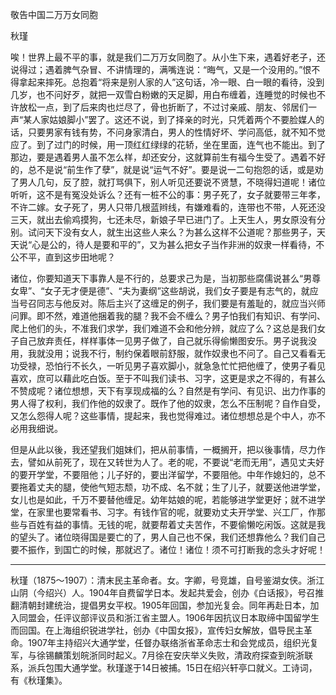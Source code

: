 敬告中国二万万女同胞

秋瑾

唉！世界上最不平的事，就是我们二万万女同胞了。从小生下来，遇着好老子，还说得过；遇着脾气杂冒、不讲情理的，满嘴连说：“晦气，又是一个没用的。”恨不得拿起来摔死。总抱着“将来是别人家的人”这句话，冷一眼、白一眼的看待，没到几岁，也不问好歹，就把一双雪白粉嫩的天足脚，用白布缠着，连睡觉的时候也不许放松一点，到了后来肉也烂尽了，骨也折断了，不过讨亲戚、朋友、邻居们一声“某人家姑娘脚小”罢了。这还不说，到了择亲的时光，只凭着两个不要脸媒人的话，只要男家有钱有势，不问身家清白，男人的性情好坏、学问高低，就不知不觉应了。到了过门的时候，用一顶红红绿绿的花轿，坐在里面，连气也不能出。到了那边，要是遇着男人虽不怎么样，却还安分，这就算前生有福今生受了。遇着不好的，总不是说“前生作了孽”，就是说“运气不好”。要是说一二句抱怨的话，或是劝了男人几句，反了腔，就打骂俱下，别人听见还要说不贤慧，不晓得妇道呢！诸位听听，这不是有冤没处诉么？还有一桩不公的事：男子死了，女子就要带三年孝，不许二嫁。女子死了，男人只带几根蓝辫线，有嫌难看的，连带也不带，人死还没三天，就出去偷鸡摸狗，七还未尽，新娘子早已进门了。上天生人，男女原没有分别。试问天下没有女人，就生出这些人来么？为甚么这样不公道呢？那些男子，天天说“心是公的，待人是要和平的”，又为甚么把女子当作非洲的奴隶一样看待，不公不平，直到这步田地呢？

诸位，你要知道天下事靠人是不行的，总要求己为是，当初那些腐儒说甚么“男尊女卑”、“女子无才便是德”、“夫为妻纲”这些胡说，我们女子要是有志气的，就应当号召同志与他反对。陈后主兴了这缠足的例子，我们要是有羞耻的，就应当兴师问罪。即不然，难道他捆着我的腿？我不会不缠么？男子怕我们有知识、有学问、爬上他们的头，不准我们求学，我们难道不会和他分辨，就应了么？这总是我们女子自己放弃责任，样样事体一见男子做了，自己就乐得偷懒图安乐。男子说我没用，我就没用；说我不行，制约保着眼前舒服，就作奴隶也不问了。自己又看看无功受禄，恐怕行不长久，一听见男子喜欢脚小，就急急忙忙把他缠了，使男子看见喜欢，庶可以藉此吃白饭。至于不叫我们读书、习字，这更是求之不得的，有甚么不赞成呢？诸位想想，天下有享现成福的么？自然是有学问、有见识、出力作事的男人得了权利，我们作他的奴隶了。既作了他的奴隶，怎么不压制呢？自作自受，又怎么怨得人呢？这些事情，提起来，我也觉得难过。诸位想想总是个中人，亦不必用我细说。

但是从此以後，我还望我们姐妹们，把从前事情，一概搁开，把以後事情，尽力作去，譬如从前死了，现在又转世为人了。老的呢，不要说“老而无用”，遇见丈夫好的要开学堂，不要阻他；儿子好的，要出洋留学，不要阻他。中年作媳妇的，总不要拖着丈夫的腿，使他气短志颓，功不成、名不就；生了儿子，就要送他进学堂，女儿也是如此，千万不要替他缠足。幼年姑娘的呢，若能够进学堂更好；就不进学堂，在家里也要常看书、习字。有钱作官的呢，就要劝丈夫开学堂、兴工厂，作那些与百姓有益的事情。无钱的呢，就要帮着丈夫苦作，不要偷懒吃闲饭。这就是我的望头了。诸位晓得国是要亡的了，男人自己也不保，我们还想靠他么？我们自己要不振作，到国亡的时候，那就迟了。诸位！诸位！须不可打断我的念头才好呢！

----

秋瑾（1875～1907）：清末民主革命者。女。字卿，号竞雄，自号鉴湖女侠。浙江山阴（今绍兴）人。1904年自费留学日本。发起共爱会，创办《白话报》，号召推翻清朝封建统治，提倡男女平权。1905年回国，参加光复会。同年再赴日本，加入同盟会，任评议部评议员和浙江省主盟人。1906年因抗议日本取缔中国留学生而回国。在上海组织锐进学社，创办《中国女报》，宣传妇女解放，倡导民主革命。1907年主持绍兴大通学堂，任督办联络浙省革命志士和会党成员，组织光复军，与徐锡麟策划皖浙同时起义。7月徐在安庆举义失败，清政府探查到皖浙联系，派兵包围大通学堂。秋瑾遂于14日被捕。15日在绍兴轩亭口就义。工诗词，有《秋瑾集》。